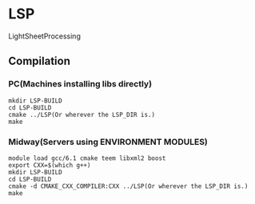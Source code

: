 # LSP
LightSheetProcessing

## Compilation
### PC(Machines installing libs directly)
    mkdir LSP-BUILD
    cd LSP-BUILD
    cmake ../LSP(Or wherever the LSP_DIR is.)
    make

### Midway(Servers using ENVIRONMENT MODULES)
    module load gcc/6.1 cmake teem libxml2 boost
    export CXX=$(which g++)
    mkdir LSP-BUILD
    cd LSP-BUILD
    cmake -d CMAKE_CXX_COMPILER:CXX ../LSP(Or wherever the LSP_DIR is.)
    make

